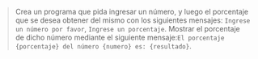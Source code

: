> Crea un programa que pida ingresar un número, y luego el porcentaje que se desea obtener del mismo con los siguientes mensajes: `Ingrese un número por favor`,  `Ingrese un porcentaje`. Mostrar el porcentaje de dicho número mediante el siguiente mensaje:`El porcentaje {porcentaje} del número {numero} es: {resultado}`.

<style>
  .mu-browser {
    display: none;
  }
</style>